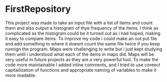 # FirstRepository
This project was made to take an input file with a list of items and count them and also output a histogram of thye frequency of the items.
I think as complicated as the histogram could be it turned out as i had hoped, making it easy to compare items.
To improve my code i could make an out put file and add something to where it doesnt count the same file twice if you keep runnign the program.
Maps were challenging to write but i just kept studying them until i understood what each of the items in maps did.
Maps will be very useful in future projects as they are a very powerful tool.
To make the code more maintainable I added inline comments, and I tried to use coreect capitailization of functions and appropriate naming of variables to make it more
readable.
